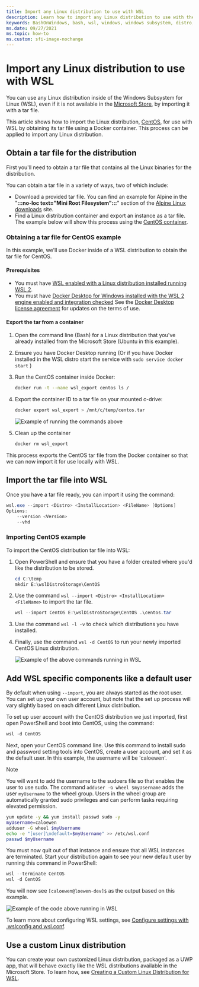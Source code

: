```yaml
---
title: Import any Linux distribution to use with WSL
description: Learn how to import any Linux distribution to use with the Windows Subsystem for Linux.
keywords: BashOnWindows, bash, wsl, windows, windows subsystem, distro, custom
ms.date: 09/27/2021
ms.topic: how-to
ms.custom: sfi-image-nochange
---
```


# Import any Linux distribution to use with WSL

You can use any Linux distribution inside of the Windows Subsystem for Linux (WSL), even if it is not available in the [Microsoft Store](ms-windows-store://collection?CollectionId=LinuxDistros), by importing it with a tar file.

This article shows how to import the Linux distribution, [CentOS](https://www.centos.org/), for use with WSL by obtaining its tar file using a Docker container. This process can be applied to import any Linux distribution.

## Obtain a tar file for the distribution

First you'll need to obtain a tar file that contains all the Linux binaries for the distribution.

You can obtain a tar file in a variety of ways, two of which include:

- Download a provided tar file. You can find an example for Alpine in the "**:::no-loc text="Mini Root Filesystem":::**" section of the [Alpine Linux downloads](https://alpinelinux.org/downloads/) site.
- Find a Linux distribution container and export an instance as a tar file. The example below will show this process using the [CentOS container](https://hub.docker.com/_/centos).

### Obtaining a tar file for CentOS example

In this example, we'll use Docker inside of a WSL distribution to obtain the tar file for CentOS.

#### Prerequisites

- You must have [WSL enabled with a Linux distribution installed running WSL 2](./install-manual.md).
- You must have [Docker Desktop for Windows installed with the WSL 2 engine enabled and integration checked](./tutorials/wsl-containers.md#install-docker-desktop) See the [Docker Desktop license agreement](https://docs.docker.com/subscription/#docker-desktop-license-agreement) for updates on the terms of use.

#### Export the tar from a container

1. Open the command line (Bash) for a Linux distribution that you've already installed from the Microsoft Store (Ubuntu in this example).

2. Ensure you have Docker Desktop running (Or if you have Docker installed in the WSL distro start the service with `sudo service docker start` )

3. Run the CentOS container inside Docker:

    ```bash
    docker run -t --name wsl_export centos ls /
    ```

4. Export the container ID to a tar file on your mounted c-drive:

    ```bash
    docker export wsl_export > /mnt/c/temp/centos.tar
    ```

    ![Example of running the commands above](./media/run-any-distro-tarfile.png)

5. Clean up the container

   ```bash
   docker rm wsl_export
   ```

This process exports the CentOS tar file from the Docker container so that we can now import it for use locally with WSL.

## Import the tar file into WSL

Once you have a tar file ready, you can import it using the command:

```powershell
wsl.exe --import <Distro> <InstallLocation> <FileName> [Options]
Options:
    --version <Version>
    --vhd
```

### Importing CentOS example

To import the CentOS distribution tar file into WSL:

1. Open PowerShell and ensure that you have a folder created where you'd like the distribution to be stored.

    ```PowerShell
    cd C:\temp
    mkdir E:\wslDistroStorage\CentOS
    ```

2. Use the command `wsl --import <Distro> <InstallLocation> <FileName>` to import the tar file.

    ```PowerShell
    wsl --import CentOS E:\wslDistroStorage\CentOS .\centos.tar
    ```

3. Use the command `wsl -l -v` to check which distributions you have installed.

4. Finally, use the command `wsl -d CentOS` to run your newly imported CentOS Linux distribution.

    ![Example of the above commands running in WSL](./media/run-any-distro-import.png)

## Add WSL specific components like a default user

By default when using `--import`, you are always started as the root user. You can set up your own user account, but note that the set up process will vary slightly based on each different Linux distribution.

To set up user account with the CentOS distribution we just imported, first open PowerShell and boot into CentOS, using the command:

```PowerShell
wsl -d CentOS
```

Next, open your CentOS command line. Use this command to install sudo and password setting tools into CentOS, create a user account, and set it as the default user. In this example, the username will be 'caloewen'.

> [!NOTE]
> You will want to add the username to the sudoers file so that enables the user to use sudo. The command `adduser -G wheel $myUsername` adds the user `myUsername` to the wheel group. Users in the wheel group are automatically granted sudo privileges and can perform tasks requiring elevated permission.

```bash
yum update -y && yum install passwd sudo -y
myUsername=caloewen
adduser -G wheel $myUsername
echo -e "[user]\ndefault=$myUsername" >> /etc/wsl.conf
passwd $myUsername
```

You must now quit out of that instance and ensure that all WSL instances are terminated. Start your distribution again to see your new default user by running this command in PowerShell:

```PowerShell
wsl --terminate CentOS
wsl -d CentOS
```

You will now see `[caloewen@loewen-dev]$` as the output based on this example.

![Example of the code above running in WSL](./media/run-any-distro-customuser.png)

To learn more about configuring WSL settings, see [Configure settings with .wslconfig and wsl.conf](./wsl-config.md).

## Use a custom Linux distribution

You can create your own customized Linux distribution, packaged as a UWP app, that will behave exactly like the WSL distributions available in the Microsoft Store. To learn how, see [Creating a Custom Linux Distribution for WSL](./build-custom-distro.md).
